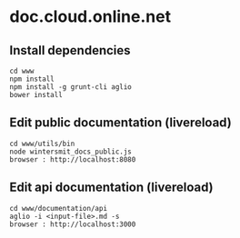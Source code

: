 # doc.cloud.online.net

## Install dependencies
```
cd www
npm install
npm install -g grunt-cli aglio
bower install
```

## Edit public documentation (livereload)
```
cd www/utils/bin
node wintersmit_docs_public.js
browser : http://localhost:8080
```

## Edit api documentation (livereload)
```
cd www/documentation/api
aglio -i <input-file>.md -s
browser : http://localhost:3000
```
